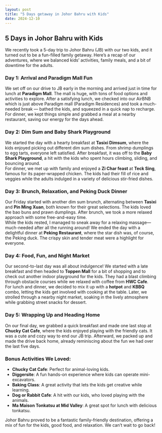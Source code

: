 ```yaml
---
layout: post
title: "5 Days getaway in Johor Bahru with Kids"
date: 2024-12-10
---
```


## 5 Days in Johor Bahru with Kids

We recently took a 5-day trip to Johor Bahru (JB) with our two kids, and it turned out to be a fun-filled family getaway. Here’s a recap of our adventures, where we balanced kids’ activities, family meals, and a bit of downtime for the adults.

### Day 1: Arrival and Paradigm Mall Fun
We set off on our drive to JB early in the morning and arrived just in time for lunch at **Paradigm Mall**. The mall is huge, with tons of food options and activities to explore. After a satisfying lunch, we checked into our AirBNB which is just above Paradigm mall (Paradigm Residences) and took a much-needed break — bathed the kids, and squeezed in a quick nap to recharge.  
For dinner, we kept things simple and grabbed a meal at a nearby restaurant, saving our energy for the days ahead.

### Day 2: Dim Sum and Baby Shark Playground
We started the day with a hearty breakfast at **Tasixi Dimsum**, where the kids enjoyed picking out different dim sum dishes. From shrimp dumplings to egg tarts, everyone left satisfied. After breakfast, it was off to the **Baby Shark Playground**, a hit with the kids who spent hours climbing, sliding, and bouncing around.  
For dinner, we met up with family and enjoyed a **Zi Char feast** at **Teck Sing**, famous for its paper-wrapped chicken. The kids had their fill of rice and veggies while the adults indulged in a variety of delicious stir-fried dishes.

### Day 3: Brunch, Relaxation, and Peking Duck Dinner
Our Friday started with another dim sum brunch, alternating between **Tasixi** and **Pin Ming Xuan**, both known for their great selections. The kids loved the bao buns and prawn dumplings. After brunch, we took a more relaxed approach with some free-and-easy time.  
While the kids rested, I managed to sneak away for a relaxing massage—much-needed after all the running around! We ended the day with a delightful dinner at **Peking Restaurant**, where the star dish was, of course, the Peking duck. The crispy skin and tender meat were a highlight for everyone.

### Day 4: Food, Fun, and Night Market
Our second-to-last day was all about indulgence! We started with a late breakfast and then headed to **Toppen Mall** for a bit of shopping and to check out another indoor playground for the kids. They had a blast climbing through obstacle courses while we relaxed with coffee from **HWC Cafe**.  
For lunch and dinner, we decided to mix it up with a **hotpot** and **KBBQ** combo, letting the kids get involved with cooking at the table. Later, we strolled through a nearby night market, soaking in the lively atmosphere while grabbing street snacks for dessert.

### Day 5: Wrapping Up and Heading Home
On our final day, we grabbed a quick breakfast and made one last stop at **Chucky Cat Cafe**, where the kids enjoyed playing with the friendly cats. It was a cute and cozy way to end our JB trip. Afterward, we packed up and made the drive back home, already reminiscing about the fun we had over the last five days.

### Bonus Activities We Loved:
- **Chucky Cat Cafe**: Perfect for animal-loving kids.
- **Diggersite**: A fun hands-on experience where kids can operate mini-excavators.
- **Baking Class**: A great activity that lets the kids get creative while learning.
- **Dog or Rabbit Cafe**: A hit with our kids, who loved playing with the animals.
- **Ma Maison Tonkatsu at Mid Valley**: A great spot for lunch with delicious tonkatsu.

Johor Bahru proved to be a fantastic family-friendly destination, offering a mix of fun for the kids, good food, and relaxation. We can’t wait to go back!
